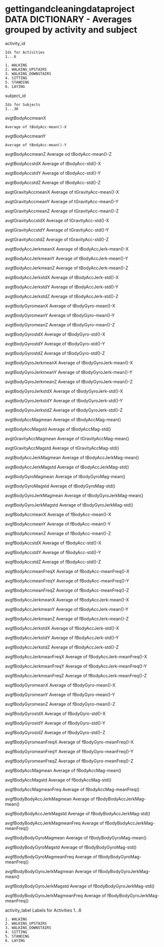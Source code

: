 # gettingandcleaningdataproject DATA DICTIONARY - Averages grouped by activity and subject

activity_id

    Ids for Activities
    1...6
    
    1. WALKING
    2. WALKING_UPSTAIRS
    3. WALKING_DOWNSTAIRS
    4. SITTING
    5. STANDING
    6. LAYING

subject_id

    Ids for Subjects
    1...30

avgtBodyAccmeanX

    Average of tBodyAcc-mean()-X

avgtBodyAccmeanY

    Average of tBodyAcc-mean()-Y

avgtBodyAccmeanZ
    Average od tBodyAcc-mean()-Z

avgtBodyAccstdX
    Average of tBodyAcc-std()-X

avgtBodyAccstdY
    Average of  tBodyAcc-std()-Y

avgtBodyAccstdZ
    Average of  tBodyAcc-std()-Z

avgtGravityAccmeanX
    Average of  tGravityAcc-mean()-X

avgtGravityAccmeanY
    Average of  tGravityAcc-mean()-Y

avgtGravityAccmeanZ
    Average of  tGravityAcc-mean()-Z

avgtGravityAccstdX
    Average of  tGravityAcc-std()-X

avgtGravityAccstdY
    Average of  tGravityAcc-std()-Y

avgtGravityAccstdZ
    Average of  tGravityAcc-std()-Z

avgtBodyAccJerkmeanX
    Average of  tBodyAccJerk-mean()-X

avgtBodyAccJerkmeanY
    Average of  tBodyAccJerk-mean()-Y

avgtBodyAccJerkmeanZ
    Average of  tBodyAccJerk-mean()-Z

avgtBodyAccJerkstdX
    Average of  tBodyAccJerk-std()-X

avgtBodyAccJerkstdY
    Average of  tBodyAccJerk-std()-Y

avgtBodyAccJerkstdZ
    Average of  tBodyAccJerk-std()-Z

avgtBodyGyromeanX
    Average of  tBodyGyro-mean()-X

avgtBodyGyromeanY
    Average of  tBodyGyro-mean()-Y

avgtBodyGyromeanZ
    Average of  tBodyGyro-mean()-Z

avgtBodyGyrostdX
    Average of  tBodyGyro-std()-X

avgtBodyGyrostdY
    Average of  tBodyGyro-std()-Y

avgtBodyGyrostdZ
    Average of  tBodyGyro-std()-Z

avgtBodyGyroJerkmeanX
    Average of  tBodyGyroJerk-mean()-X
    
avgtBodyGyroJerkmeanY
    Average of  tBodyGyroJerk-mean()-Y

avgtBodyGyroJerkmeanZ
    Average of  tBodyGyroJerk-mean()-Z

avgtBodyGyroJerkstdX
    Average of  tBodyGyroJerk-std()-X

avgtBodyGyroJerkstdY
    Average of  tBodyGyroJerk-std()-Y

avgtBodyGyroJerkstdZ
    Average of  tBodyGyroJerk-std()-Z

avgtBodyAccMagmean
    Average of  tBodyAccMag-mean()

avgtBodyAccMagstd
    Average of  tBodyAccMag-std()

avgtGravityAccMagmean
    Average of  tGravityAccMag-mean()

avgtGravityAccMagstd
    Average of  tGravityAccMag-std()

avgtBodyAccJerkMagmean
    Average of  tBodyAccJerkMag-mean()

avgtBodyAccJerkMagstd
    Average of  tBodyAccJerkMag-std()

avgtBodyGyroMagmean
    Average of  tBodyGyroMag-mean()

avgtBodyGyroMagstd
    Average of  tBodyGyroMag-std()

avgtBodyGyroJerkMagmean
    Average of  tBodyGyroJerkMag-mean()

avgtBodyGyroJerkMagstd
    Average of  tBodyGyroJerkMag-std()

avgfBodyAccmeanX
    Average of  fBodyAcc-mean()-X

avgfBodyAccmeanY
    Average of  fBodyAcc-mean()-Y

avgfBodyAccmeanZ
    Average of  fBodyAcc-mean()-Z

avgfBodyAccstdX
    Average of  fBodyAcc-std()-X

avgfBodyAccstdY
    Average of  fBodyAcc-std()-Y

avgfBodyAccstdZ
    Average of  fBodyAcc-std()-Z

avgfBodyAccmeanFreqX
    Average of  fBodyAcc-meanFreq()-X

avgfBodyAccmeanFreqY
    Average of  fBodyAcc-meanFreq()-Y

avgfBodyAccmeanFreqZ
    Average of  fBodyAcc-meanFreq()-Z

avgfBodyAccJerkmeanX
    Average of  fBodyAccJerk-mean()-X

avgfBodyAccJerkmeanY
    Average of  fBodyAccJerk-mean()-Y

avgfBodyAccJerkmeanZ
    Average of  fBodyAccJerk-mean()-Z

avgfBodyAccJerkstdX
    Average of  fBodyAccJerk-std()-X

avgfBodyAccJerkstdY
    Average of  fBodyAccJerk-std()-Y

avgfBodyAccJerkstdZ
    Average of  fBodyAccJerk-std()-Z

avgfBodyAccJerkmeanFreqX
    Average of  fBodyAccJerk-meanFreq()-X

avgfBodyAccJerkmeanFreqY
    Average of  fBodyAccJerk-meanFreq()-Y

avgfBodyAccJerkmeanFreqZ
    Average of  fBodyAccJerk-meanFreq()-Z

avgfBodyGyromeanX
    Average of  fBodyGyro-mean()-X

avgfBodyGyromeanY
    Average of  fBodyGyro-mean()-Y

avgfBodyGyromeanZ
    Average of  fBodyGyro-mean()-Z

avgfBodyGyrostdX
    Average of  fBodyGyro-std()-X

avgfBodyGyrostdY
    Average of  fBodyGyro-std()-Y

avgfBodyGyrostdZ
    Average of  fBodyGyro-std()-Z

avgfBodyGyromeanFreqX
    Average of  fBodyGyro-meanFreq()-X

avgfBodyGyromeanFreqY
    Average of  fBodyGyro-meanFreq()-Y

avgfBodyGyromeanFreqZ
    Average of  fBodyGyro-meanFreq()-Z

avgfBodyAccMagmean
    Average of  fBodyAccMag-mean()

avgfBodyAccMagstd
    Average of  fBodyAccMag-std()

avgfBodyAccMagmeanFreq
    Average of  fBodyAccMag-meanFreq()

avgfBodyBodyAccJerkMagmean
    Average of  fBodyBodyAccJerkMag-mean()

avgfBodyBodyAccJerkMagstd
    Average of  fBodyBodyAccJerkMag-std()

avgfBodyBodyAccJerkMagmeanFreq
    Average of  fBodyBodyAccJerkMag-meanFreq()

avgfBodyBodyGyroMagmean
    Average of  fBodyBodyGyroMag-mean()

avgfBodyBodyGyroMagstd
    Average of  fBodyBodyGyroMag-std()

avgfBodyBodyGyroMagmeanFreq
    Average of  fBodyBodyGyroMag-meanFreq()

avgfBodyBodyGyroJerkMagmean
    Average of  fBodyBodyGyroJerkMag-mean()

avgfBodyBodyGyroJerkMagstd
    Average of  fBodyBodyGyroJerkMag-std()

avgfBodyBodyGyroJerkMagmeanFreq
    Average of  fBodyBodyGyroJerkMag-meanFreq()

activity_label
Labels for Activities
    1...6

    1. WALKING
    2. WALKING_UPSTAIRS
    3. WALKING_DOWNSTAIRS
    4. SITTING
    5. STANDING
    6. LAYING
